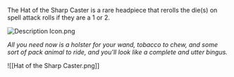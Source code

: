 The Hat of the Sharp Caster is a rare headpiece that rerolls the die(s) on spell attack rolls if they are a 1 or 2.

![Description Icon.png](https://bg3.wiki/w/images/thumb/5/5b/Description_Icon.png/24px-Description_Icon.png)

*All you need now is a holster for your wand, tobacco to chew, and some sort of pack animal to ride, and you'll look like a complete and utter bingus.*

![[Hat of the Sharp Caster.png]]